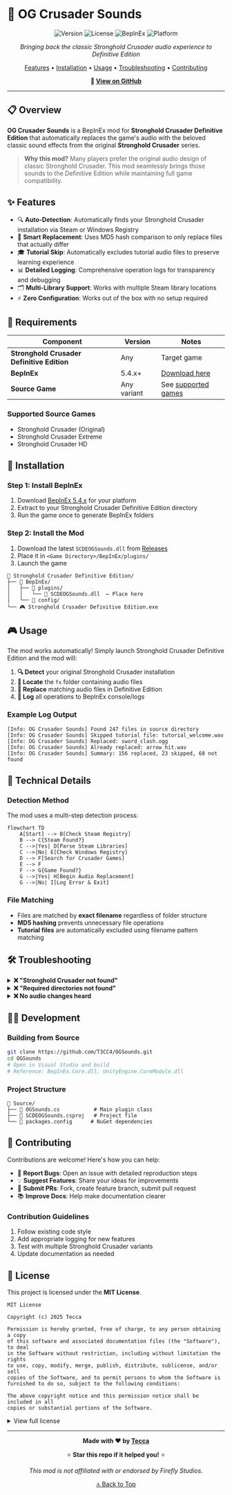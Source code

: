 # 🎵 OG Crusader Sounds

<div align="center">

![Version](https://img.shields.io/badge/version-1.0.0-blue.svg)
![License](https://img.shields.io/badge/license-MIT-green.svg)
![BepInEx](https://img.shields.io/badge/BepInEx-5.4.x-orange.svg)
![Platform](https://img.shields.io/badge/platform-Windows-lightgrey.svg)

*Bringing back the classic Stronghold Crusader audio experience to Definitive Edition*

[Features](#-features) • [Installation](#-installation) • [Usage](#-usage) • [Troubleshooting](#-troubleshooting) • [Contributing](#-contributing)

**🔗 [View on GitHub](https://github.com/T3CC4/OGSounds)**

</div>

---

## 📋 Overview

**OG Crusader Sounds** is a BepInEx mod for **Stronghold Crusader Definitive Edition** that automatically replaces the game's audio with the beloved classic sound effects from the original **Stronghold Crusader** series.

> **Why this mod?** Many players prefer the original audio design of classic Stronghold Crusader. This mod seamlessly brings those sounds to the Definitive Edition while maintaining full game compatibility.

## ✨ Features

- 🔍 **Auto-Detection**: Automatically finds your Stronghold Crusader installation via Steam or Windows Registry
- 🧠 **Smart Replacement**: Uses MD5 hash comparison to only replace files that actually differ
- 🎓 **Tutorial Skip**: Automatically excludes tutorial audio files to preserve learning experience
- 📊 **Detailed Logging**: Comprehensive operation logs for transparency and debugging
- 🗂️ **Multi-Library Support**: Works with multiple Steam library locations
- ⚡ **Zero Configuration**: Works out of the box with no setup required

## 🎯 Requirements

| Component | Version | Notes |
|-----------|---------|-------|
| **Stronghold Crusader Definitive Edition** | Any | Target game |
| **BepInEx** | 5.4.x+ | [Download here](https://github.com/BepInEx/BepInEx/releases) |
| **Source Game** | Any variant | See [supported games](#supported-source-games) |

### Supported Source Games
- Stronghold Crusader (Original)
- Stronghold Crusader Extreme
- Stronghold Crusader HD

## 🚀 Installation

### Step 1: Install BepInEx
1. Download [BepInEx 5.4.x](https://github.com/BepInEx/BepInEx/releases) for your platform
2. Extract to your Stronghold Crusader Definitive Edition directory
3. Run the game once to generate BepInEx folders

### Step 2: Install the Mod
1. Download the latest `SCDEOGSounds.dll` from [Releases](https://github.com/T3CC4/OGSounds/releases)
2. Place it in `<Game Directory>/BepInEx/plugins/`
3. Launch the game

```
📁 Stronghold Crusader Definitive Edition/
├── 📁 BepInEx/
│   ├── 📁 plugins/
│   │   └── 📄 SCDEOGSounds.dll  ← Place here
│   └── 📁 config/
└── 🎮 Stronghold Crusader Definitive Edition.exe
```

## 🎮 Usage

The mod works automatically! Simply launch Stronghold Crusader Definitive Edition and the mod will:

1. **🔍 Detect** your original Stronghold Crusader installation
2. **📁 Locate** the `fx` folder containing audio files
3. **🔄 Replace** matching audio files in Definitive Edition
4. **📝 Log** all operations to BepInEx console/logs

### Example Log Output
```
[Info: OG Crusader Sounds] Found 247 files in source directory
[Info: OG Crusader Sounds] Skipped tutorial file: tutorial_welcome.wav
[Info: OG Crusader Sounds] Replaced: sword_clash.ogg
[Info: OG Crusader Sounds] Already replaced: arrow_hit.wav
[Info: OG Crusader Sounds] Summary: 156 replaced, 23 skipped, 68 not found
```

## 🔧 Technical Details

### Detection Method
The mod uses a multi-step detection process:

```mermaid
flowchart TD
    A[Start] --> B[Check Steam Registry]
    B --> C{Steam Found?}
    C -->|Yes| D[Parse Steam Libraries]
    C -->|No| E[Check Windows Registry]
    D --> F[Search for Crusader Games]
    E --> F
    F --> G{Game Found?}
    G -->|Yes| H[Begin Audio Replacement]
    G -->|No| I[Log Error & Exit]
```

### File Matching
- Files are matched by **exact filename** regardless of folder structure
- **MD5 hashing** prevents unnecessary file operations
- **Tutorial files** are automatically excluded using filename pattern matching

## 🛠️ Troubleshooting

<details>
<summary><strong>❌ "Stronghold Crusader not found"</strong></summary>

**Possible Causes:**
- Original Stronghold Crusader is not installed
- Game is installed in non-standard location
- Registry entries are missing

**Solutions:**
- Ensure you have Stronghold Crusader/Extreme installed
- Try reinstalling the original game
- Check if the game appears in Steam library
</details>

<details>
<summary><strong>❌ "Required directories not found"</strong></summary>

**Possible Causes:**
- Missing `fx` folder in original game
- Permissions issues
- Corrupted installation

**Solutions:**
- Verify integrity of original game files
- Check folder permissions
- Reinstall original Stronghold Crusader
</details>

<details>
<summary><strong>❌ No audio changes heard</strong></summary>

**Possible Causes:**
- Files are identical (already replaced)
- Audio caching by game engine
- Mod not loading properly

**Solutions:**
- Check BepInEx logs for mod loading confirmation
- Restart the game completely
- Verify mod is in correct `plugins` folder
</details>

## 👨‍💻 Development

### Building from Source

```bash
git clone https://github.com/T3CC4/OGSounds.git
cd OGSounds
# Open in Visual Studio and build
# Reference: BepInEx.Core.dll, UnityEngine.CoreModule.dll
```

### Project Structure
```
📁 Source/
├── 📄 OGSounds.cs           # Main plugin class
├── 📄 SCDEOGSounds.csproj   # Project file
└── 📄 packages.config      # NuGet dependencies
```

## 🤝 Contributing

Contributions are welcome! Here's how you can help:

- 🐛 **Report Bugs**: Open an issue with detailed reproduction steps
- 💡 **Suggest Features**: Share your ideas for improvements
- 🔧 **Submit PRs**: Fork, create feature branch, submit pull request
- 📚 **Improve Docs**: Help make documentation clearer

### Contribution Guidelines
1. Follow existing code style
2. Add appropriate logging for new features
3. Test with multiple Stronghold Crusader variants
4. Update documentation as needed

## 📄 License

This project is licensed under the **MIT License**.

```
MIT License

Copyright (c) 2025 Tecca

Permission is hereby granted, free of charge, to any person obtaining a copy
of this software and associated documentation files (the "Software"), to deal
in the Software without restriction, including without limitation the rights
to use, copy, modify, merge, publish, distribute, sublicense, and/or sell
copies of the Software, and to permit persons to whom the Software is
furnished to do so, subject to the following conditions:

The above copyright notice and this permission notice shall be included in all
copies or substantial portions of the Software.
```

<details>
<summary>View full license</summary>

THE SOFTWARE IS PROVIDED "AS IS", WITHOUT WARRANTY OF ANY KIND, EXPRESS OR
IMPLIED, INCLUDING BUT NOT LIMITED TO THE WARRANTIES OF MERCHANTABILITY,
FITNESS FOR A PARTICULAR PURPOSE AND NONINFRINGEMENT. IN NO EVENT SHALL THE
AUTHORS OR COPYRIGHT HOLDERS BE LIABLE FOR ANY CLAIM, DAMAGES OR OTHER
LIABILITY, WHETHER IN AN ACTION OF CONTRACT, TORT OR OTHERWISE, ARISING FROM,
OUT OF OR IN CONNECTION WITH THE SOFTWARE OR THE USE OR OTHER DEALINGS IN THE
SOFTWARE.
</details>

---

<div align="center">

**Made with ❤️ by [Tecca](https://github.com/T3CC4)**

⭐ **Star this repo if it helped you!** ⭐

*This mod is not affiliated with or endorsed by Firefly Studios.*

[🔝 Back to Top](#-og-crusader-sounds)

</div>
